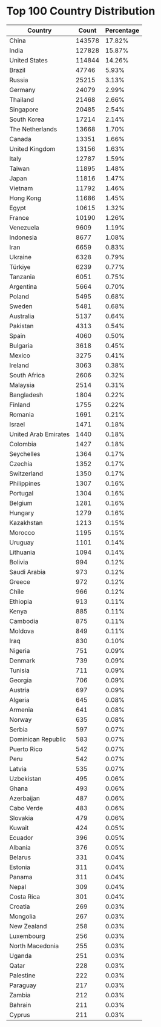 # Top 100 Country Distribution
| Country | Count | Percentage |
|----|----|----|
| China | 143578 | 17.82% |
| India | 127828 | 15.87% |
| United States | 114844 | 14.26% |
| Brazil | 47746 | 5.93% |
| Russia | 25215 | 3.13% |
| Germany | 24079 | 2.99% |
| Thailand | 21468 | 2.66% |
| Singapore | 20485 | 2.54% |
| South Korea | 17214 | 2.14% |
| The Netherlands | 13668 | 1.70% |
| Canada | 13351 | 1.66% |
| United Kingdom | 13156 | 1.63% |
| Italy | 12787 | 1.59% |
| Taiwan | 11895 | 1.48% |
| Japan | 11816 | 1.47% |
| Vietnam | 11792 | 1.46% |
| Hong Kong | 11686 | 1.45% |
| Egypt | 10615 | 1.32% |
| France | 10190 | 1.26% |
| Venezuela | 9609 | 1.19% |
| Indonesia | 8677 | 1.08% |
| Iran | 6659 | 0.83% |
| Ukraine | 6328 | 0.79% |
| Türkiye | 6239 | 0.77% |
| Tanzania | 6051 | 0.75% |
| Argentina | 5664 | 0.70% |
| Poland | 5495 | 0.68% |
| Sweden | 5481 | 0.68% |
| Australia | 5137 | 0.64% |
| Pakistan | 4313 | 0.54% |
| Spain | 4060 | 0.50% |
| Bulgaria | 3618 | 0.45% |
| Mexico | 3275 | 0.41% |
| Ireland | 3063 | 0.38% |
| South Africa | 2606 | 0.32% |
| Malaysia | 2514 | 0.31% |
| Bangladesh | 1804 | 0.22% |
| Finland | 1755 | 0.22% |
| Romania | 1691 | 0.21% |
| Israel | 1471 | 0.18% |
| United Arab Emirates | 1440 | 0.18% |
| Colombia | 1427 | 0.18% |
| Seychelles | 1364 | 0.17% |
| Czechia | 1352 | 0.17% |
| Switzerland | 1350 | 0.17% |
| Philippines | 1307 | 0.16% |
| Portugal | 1304 | 0.16% |
| Belgium | 1281 | 0.16% |
| Hungary | 1279 | 0.16% |
| Kazakhstan | 1213 | 0.15% |
| Morocco | 1195 | 0.15% |
| Uruguay | 1101 | 0.14% |
| Lithuania | 1094 | 0.14% |
| Bolivia | 994 | 0.12% |
| Saudi Arabia | 973 | 0.12% |
| Greece | 972 | 0.12% |
| Chile | 966 | 0.12% |
| Ethiopia | 913 | 0.11% |
| Kenya | 885 | 0.11% |
| Cambodia | 875 | 0.11% |
| Moldova | 849 | 0.11% |
| Iraq | 830 | 0.10% |
| Nigeria | 751 | 0.09% |
| Denmark | 739 | 0.09% |
| Tunisia | 711 | 0.09% |
| Georgia | 706 | 0.09% |
| Austria | 697 | 0.09% |
| Algeria | 645 | 0.08% |
| Armenia | 641 | 0.08% |
| Norway | 635 | 0.08% |
| Serbia | 597 | 0.07% |
| Dominican Republic | 583 | 0.07% |
| Puerto Rico | 542 | 0.07% |
| Peru | 542 | 0.07% |
| Latvia | 535 | 0.07% |
| Uzbekistan | 495 | 0.06% |
| Ghana | 493 | 0.06% |
| Azerbaijan | 487 | 0.06% |
| Cabo Verde | 483 | 0.06% |
| Slovakia | 479 | 0.06% |
| Kuwait | 424 | 0.05% |
| Ecuador | 396 | 0.05% |
| Albania | 376 | 0.05% |
| Belarus | 331 | 0.04% |
| Estonia | 311 | 0.04% |
| Panama | 311 | 0.04% |
| Nepal | 309 | 0.04% |
| Costa Rica | 301 | 0.04% |
| Croatia | 269 | 0.03% |
| Mongolia | 267 | 0.03% |
| New Zealand | 258 | 0.03% |
| Luxembourg | 256 | 0.03% |
| North Macedonia | 255 | 0.03% |
| Uganda | 251 | 0.03% |
| Qatar | 228 | 0.03% |
| Palestine | 222 | 0.03% |
| Paraguay | 217 | 0.03% |
| Zambia | 212 | 0.03% |
| Bahrain | 211 | 0.03% |
| Cyprus | 211 | 0.03% |
